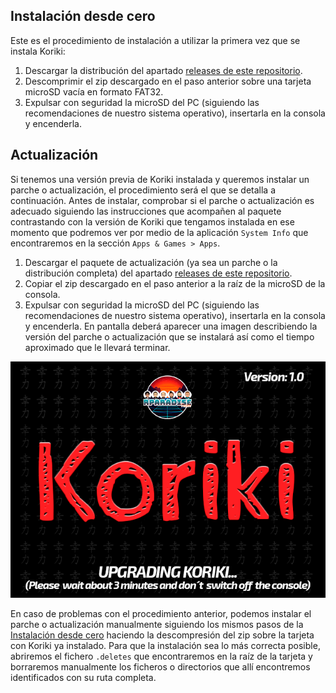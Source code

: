 ## Instalación desde cero

Este es el procedimiento de instalación a utilizar la primera vez que se instala Koriki:

1. Descargar la distribución del apartado [releases de este repositorio](https://github.com/Rparadise-Team/Koriki/releases/latest).
2. Descomprimir el zip descargado en el paso anterior sobre una tarjeta microSD vacía en formato FAT32.
3. Expulsar con seguridad la microSD del PC (siguiendo las recomendaciones de nuestro sistema operativo), insertarla en la consola y encenderla.

## Actualización

Si tenemos una versión previa de Koriki instalada y queremos instalar un parche o actualización, el procedimiento será el que se detalla a continuación. Antes de instalar, comprobar si el parche o actualización es adecuado siguiendo las instrucciones que acompañen al paquete contrastando con la versión de Koriki que tengamos instalada en ese momento que podremos ver por medio de la aplicación `System Info` que encontraremos en la sección `Apps & Games > Apps`.

1. Descargar el paquete de actualización (ya sea un parche o la distribución completa) del apartado [releases de este repositorio](https://github.com/Rparadise-Team/Koriki/releases/latest).
2. Copiar el zip descargado en el paso anterior a la raíz de la microSD de la consola.
3. Expulsar con seguridad la microSD del PC (siguiendo las recomendaciones de nuestro sistema operativo), insertarla en la consola y encenderla. En pantalla deberá aparecer una imagen describiendo la versión del parche o actualización que se instalará así como el tiempo aproximado que le llevará terminar.

![Update splash screen](images/update_splash.png)

En caso de problemas con el procedimiento anterior, podemos instalar el parche o actualización manualmente siguiendo los mismos pasos de la [Instalación desde cero](#instalacion_desde_cero) haciendo la descompresión del zip sobre la tarjeta con Koriki ya instalado. Para que la instalación sea lo más correcta posible, abriremos el fichero `.deletes` que encontraremos en la raíz de la tarjeta y borraremos manualmente los ficheros o directorios que allí encontremos identificados con su ruta completa.
